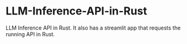 # LLM-Inference-API-in-Rust
LLM Inference API in Rust. It also has a streamlit app that requests the running API in Rust.
